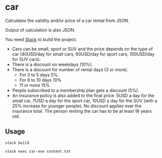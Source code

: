 # car
Calculates the validity and/or price of a car rental from JSON.

Output of calculation is also JSON.

You need [Stack](https://www.haskell.org/platform/) to build the project.

- Cars can be small, sport or SUV and the price depends on the type of car (40USD/day for small cars, 60USD/day for sport cars, 100USD/day for SUV cars).
- There is a discount on weekdays (10%).
- There is a discount for number of rental days (3 or more).
  * For 3 to 5 days 5%.
  * For 6 to 10 days 10%
  * 11 or more 15%
- People subscribed to a membership plan gets a discount (5%).
- An insurance policy is also added to the final price: 5USD a day for the small car, 7USD a day for the sport car, 10USD a day for the SUV (with a 25% increase for younger people). No discount applies over the insurance total.
The person renting the car has to be at least 18 years old.

## Usage

```
stack build
```
```
stack exec car-exe content.txt
```

